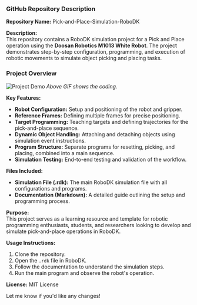 ### GitHub Repository Description  

**Repository Name:** Pick-and-Place-Simulation-RoboDK  

**Description:**  
This repository contains a RoboDK simulation project for a Pick and Place operation using the **Doosan Robotics M1013 White Robot**. The project demonstrates step-by-step configuration, programming, and execution of robotic movements to simulate object picking and placing tasks.  

### Project Overview
![Project Demo](assets/pick_place_object.gif)
*Above GIF shows the coding.*

**Key Features:**  
- **Robot Configuration:** Setup and positioning of the robot and gripper.  
- **Reference Frames:** Defining multiple frames for precise positioning.  
- **Target Programming:** Teaching targets and defining trajectories for the pick-and-place sequence.  
- **Dynamic Object Handling:** Attaching and detaching objects using simulation event instructions.  
- **Program Structure:** Separate programs for resetting, picking, and placing, combined into a main sequence.  
- **Simulation Testing:** End-to-end testing and validation of the workflow.  

**Files Included:**  
- **Simulation File (.rdk):** The main RoboDK simulation file with all configurations and programs.  
- **Documentation (Markdown):** A detailed guide outlining the setup and programming process.  

**Purpose:**  
This project serves as a learning resource and template for robotic programming enthusiasts, students, and researchers looking to develop and simulate pick-and-place operations in RoboDK.  

**Usage Instructions:**  
1. Clone the repository.  
2. Open the `.rdk` file in RoboDK.  
3. Follow the documentation to understand the simulation steps.  
4. Run the main program and observe the robot's operation.  

**License:** MIT License  

Let me know if you'd like any changes!
